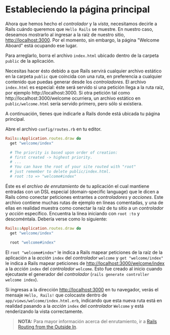 Estableciendo la página principal
=================================

Ahora que hemos hecho el _controlador_ y la _vista_, necesitamos decirle a Rails
cuándo queremos que `Hello Rails` se muestre. En nuestro caso, deseamos mostrarlo
al ingresar a la raíz de nuestro sitio, <http://localhost:3000>. Por el momento,
sin embargo, la página "Welcome Aboard" está ocupando ese lugar.

Para arreglarlo, borra el archivo `index.html` ubicado dentro de la carpeta
`public` de la aplicación.

Necesitas hacer ésto debido a que Rails servirá cualquier archivo estático en la
carpeta `public` que coincida con una ruta, en preferencia a cualquier contenido
que puedas generar desde los _controladores_. El archivo `index.html` es
especial: éste será servido si una petición llega a la ruta raíz, por ejemplo
http://localhost:3000. Si otra petición tal como http://localhost:3000/welcome
ocurriera, un archivo estático en `public/welcome.html` sería servido primero,
pero sólo si existiera.

A continuación, tienes que indicarle a Rails donde está ubicada tu página principal.

Abre el archivo `config/routes.rb` en tu editor.

```ruby
Rails::Application.routes.draw do
  get "welcome/index"

  # The priority is based upon order of creation:
  # first created -> highest priority.
  # ...
  # You can have the root of your site routed with "root"
  # just remember to delete public/index.html.
  # root :to => "welcome#index"
```

Éste es el _archivo de enrutamiento_ de tu aplicación el cual mantiene entradas
con un DSL especial (domain-specific language) que le dicen a Rails cómo conectar
peticiones entrantes a _controladores_ y _acciones_. Este archivo contiene muchas
rutas de ejemplo en líneas comentadas, y una de ellas en realidad muestra como
conectar la raíz de tu sitio a un _controlador_ y _acción_ específico. Encuentra
la línea iniciando con `root :to` y descoméntala. Debería verse como lo siguiente:

```ruby
Rails::Application.routes.draw do
  get "welcome/index"

  root "welcome#index"
```

El `root "welcome#index"` le indica a Rails mapear peticiones de la raíz
de la aplicación a la _acción_ `index` del _controlador_ `welcome` y
`get "welcome/index"` le indica a Rails mapear peticiones de
<http://localhost:3000/welcome/index> a la _acción_ `index` del _controlador_
`welcome`. Esto fue creado al inicio cuando ejecutaste el generador del
_controlador_ (`rails generate controller welcome index`).

Si ingresas a la dirección <http://localhost:3000> en tu navegador, verás el
mensaje `Hello, Rails!` que colocaste dentro de
`app/views/welcome/index.html.erb`, indicando que esta nueva ruta está en
realidad pasando a la _acción_ `index` del _controlador_ `Welcome` y está
renderizando la vista correctamente.

> **NOTA:** Para mayor información acerca del enrutamiento, ir a
[Rails Routing from the Outside In](http://guides.rubyonrails.org/routing.html).
